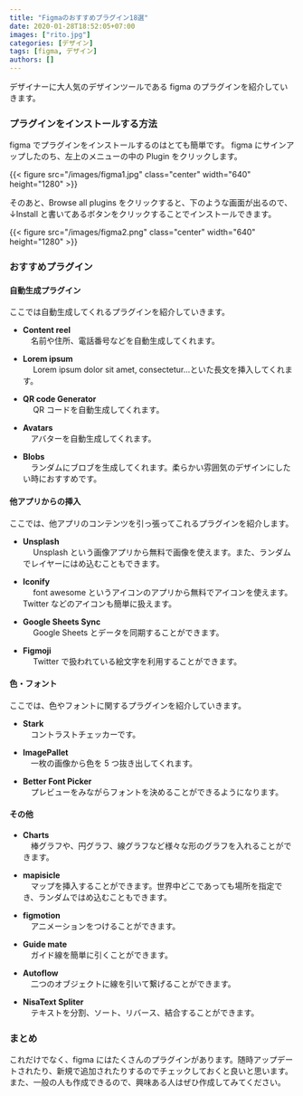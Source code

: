 ```yaml
---
title: "Figmaのおすすめプラグイン18選"
date: 2020-01-28T18:52:05+07:00
images: ["rito.jpg"]
categories: [デザイン]
tags: [figma, デザイン]
authors: []
---
```


デザイナーに大人気のデザインツールである figma のプラグインを紹介していきます。

<!--more-->

### プラグインをインストールする方法

figma でプラグインをインストールするのはとても簡単です。
figma にサインアップしたのち、左上のメニューの中の Plugin をクリックします。

{{< figure src="/images/figma1.jpg" class="center" width="640" height="1280" >}}

そのあと、Browse all plugins をクリックすると、下のような画面が出るので、↓Install と書いてあるボタンをクリックすることでインストールできます。

{{< figure src="/images/figma2.png" class="center" width="640" height="1280" >}}

### おすすめプラグイン

#### 自動生成プラグイン

ここでは自動生成してくれるプラグインを紹介していきます。

- **Content reel**  
  　名前や住所、電話番号などを自動生成してくれます。

- **Lorem ipsum**  
  　 Lorem ipsum dolor sit amet, consectetur...といた長文を挿入してくれます。

- **QR code Generator**  
  　 QR コードを自動生成してくれます。

- **Avatars**  
  　アバターを自動生成してくれます。

- **Blobs**  
  　ランダムにブロブを生成してくれます。柔らかい雰囲気のデザインにしたい時におすすめです。

#### 他アプリからの挿入

ここでは、他アプリのコンテンツを引っ張ってこれるプラグインを紹介します。

- **Unsplash**  
  　 Unsplash という画像アプリから無料で画像を使えます。また、ランダムでレイヤーにはめ込むこともできます。

- **Iconify**  
  　 font awesome というアイコンのアプリから無料でアイコンを使えます。Twitter などのアイコンも簡単に扱えます。

- **Google Sheets Sync**  
  　 Google Sheets とデータを同期することができます。

- **Figmoji**  
  　 Twitter で扱われている絵文字を利用することができます。

#### 色・フォント

ここでは、色やフォントに関するプラグインを紹介していきます。

- **Stark**  
  　コントラストチェッカーです。

- **ImagePallet**  
  　一枚の画像から色を 5 つ抜き出してくれます。

- **Better Font Picker**  
  　プレビューをみながらフォントを決めることができるようになります。

#### その他

- **Charts**  
  　棒グラフや、円グラフ、線グラフなど様々な形のグラフを入れることができます。

- **mapisicle**  
  　マップを挿入することができます。世界中どこであっても場所を指定でき、ランダムではめ込むこともできます。

- **figmotion**  
  　アニメーションをつけることができます。

- **Guide mate**  
  　ガイド線を簡単に引くことができます。

- **Autoflow**  
  　二つのオブジェクトに線を引いて繋げることができます。

- **NisaText Spliter**  
  　テキストを分割、ソート、リバース、結合することができます。

### まとめ

これだけでなく、figma にはたくさんのプラグインがあります。随時アップデートされたり、新規で追加されたりするのでチェックしておくと良いと思います。
また、一般の人も作成できるので、興味ある人はぜひ作成してみてください。
